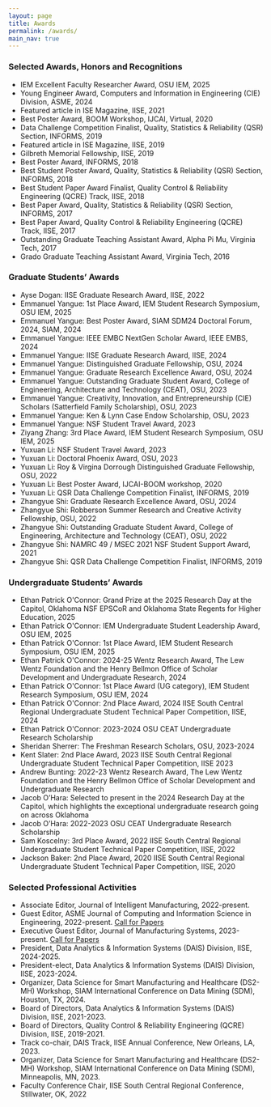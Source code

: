 ```yaml
---
layout: page
title: Awards
permalink: /awards/
main_nav: true
---
```


### Selected Awards, Honors and Recognitions

* IEM Excellent Faculty Researcher Award, OSU IEM, 2025
* Young Engineer Award, Computers and Information in Engineering (CIE) Division, ASME, 2024
* Featured article in ISE Magazine, IISE, 2021
* Best Poster Award, BOOM Workshop, IJCAI, Virtual, 2020 
* Data Challenge Competition Finalist, Quality, Statistics & Reliability (QSR) Section, INFORMS, 2019 
* Featured article in ISE Magazine, IISE, 2019
* Gilbreth Memorial Fellowship, IISE, 2019
* Best Poster Award, INFORMS, 2018
* Best Student Poster Award, Quality, Statistics & Reliability (QSR) Section, INFORMS, 2018
* Best Student Paper Award Finalist, Quality Control & Reliability Engineering (QCRE) Track, IISE, 2018
* Best Paper Award, Quality, Statistics & Reliability (QSR) Section, INFORMS, 2017
* Best Paper Award, Quality Control & Reliability Engineering (QCRE) Track, IISE, 2017
* Outstanding Graduate Teaching Assistant Award, Alpha Pi Mu, Virginia Tech, 2017
* Grado Graduate Teaching Assistant Award, Virginia Tech, 2016


### Graduate Students’ Awards

* Ayse Dogan: IISE Graduate Research Award, IISE, 2022
* Emmanuel Yangue: 1st Place Award, IEM Student Research Symposium, OSU IEM, 2025
* Emmanuel Yangue: Best Poster Award, SIAM SDM24 Doctoral Forum, 2024, SIAM, 2024
* Emmanuel Yangue: IEEE EMBC NextGen Scholar Award, IEEE EMBS, 2024
* Emmanuel Yangue: IISE Graduate Research Award, IISE, 2024
* Emmanuel Yangue: Distinguished Graduate Fellowship, OSU, 2024
* Emmanuel Yangue: Graduate Research Excellence Award, OSU, 2024
* Emmanuel Yangue: Outstanding Graduate Student Award, College of Engineering, Architecture and Technology (CEAT), OSU, 2023
* Emmanuel Yangue: Creativity, Innovation, and Entrepreneurship (CIE) Scholars (Satterfield Family Scholarship), OSU, 2023
* Emmanuel Yangue: Ken & Lynn Case Endow Scholarship, OSU, 2023
* Emmanuel Yangue: NSF Student Travel Award, 2023
* Ziyang Zhang: 3rd Place Award, IEM Student Research Symposium, OSU IEM, 2025
* Yuxuan Li: NSF Student Travel Award, 2023
* Yuxuan Li: Doctoral Phoenix Award, OSU, 2023
* Yuxuan Li: Roy & Virgina Dorrough Distinguished Graduate Fellowship, OSU, 2022
* Yuxuan Li: Best Poster Award, IJCAI-BOOM workshop, 2020
* Yuxuan Li: QSR Data Challenge Competition Finalist, INFORMS, 2019
* Zhangyue Shi: Graduate Research Excellence Award, OSU, 2024
* Zhangyue Shi: Robberson Summer Research and Creative Activity Fellowship, OSU, 2022
* Zhangyue Shi: Outstanding Graduate Student Award, College of Engineering, Architecture and Technology (CEAT), OSU, 2022
* Zhangyue Shi: NAMRC 49 / MSEC 2021 NSF Student Support Award, 2021
* Zhangyue Shi: QSR Data Challenge Competition Finalist, INFORMS, 2019


### Undergraduate Students’ Awards 
* Ethan Patrick O'Connor: Grand Prize at the 2025 Research Day at the Capitol, Oklahoma NSF EPSCoR and Oklahoma State Regents for Higher Education, 2025
* Ethan Patrick O'Connor: IEM Undergraduate Student Leadership Award, OSU IEM, 2025
* Ethan Patrick O'Connor: 1st Place Award, IEM Student Research Symposium, OSU IEM, 2025
* Ethan Patrick O'Connor: 2024-25 Wentz Research Award, The Lew Wentz Foundation and the Henry Bellmon Office of Scholar Development and Undergraduate Research, 2024
* Ethan Patrick O'Connor: 1st Place Award (UG category), IEM Student Research Symposium, OSU IEM, 2024
* Ethan Patrick O'Connor: 2nd Place Award, 2024 IISE South Central Regional Undergraduate Student Technical Paper Competition, IISE, 2024 <!-- * Ethan Patrick O'Connor: Selected to present in the 2025 Research Day at the Capitol, which highlights the exceptional undergraduate research going on across Oklahoma -->
* Ethan Patrick O'Connor: 2023-2024 OSU CEAT Undergraduate Research Scholarship
* Sheridan Sherrer: The Freshman Research Scholars, OSU, 2023-2024
* Kent Slater: 2nd Place Award, 2023 IISE South Central Regional Undergraduate Student Technical Paper Competition, IISE 2023
* Andrew Bunting: 2022-23 Wentz Research Award, The Lew Wentz Foundation and the Henry Bellmon Office of Scholar Development and Undergraduate Research
* Jacob O’Hara: Selected to present in the 2024 Research Day at the Capitol, which highlights the exceptional undergraduate research going on across Oklahoma
* Jacob O’Hara: 2022-2023 OSU CEAT Undergraduate Research Scholarship
* Sam Koscelny: 3rd Place Award, 2022 IISE South Central Regional Undergraduate Student Technical Paper Competition, IISE, 2022 
* Jackson Baker: 2nd Place Award, 2020 IISE South Central Regional Undergraduate Student Technical Paper Competition, IISE, 2020


### Selected Professional Activities
* Associate Editor, Journal of Intelligent Manufacturing, 2022-present. 
* Guest Editor, ASME Journal of Computing and Information Science in Engineering, 2022-present. [Call for Papers](https://www.asme.org/getmedia/3651c562-8b4d-49ce-b0d9-05cf9bba1401/JCISE-SI-Digitalization-and-Reverse-Engineerin_Final.pdf)
* Executive Guest Editor, Journal of Manufacturing Systems, 2023-present. [Call for Papers](https://www.sciencedirect.com/journal/journal-of-manufacturing-systems/about/call-for-papers#advances-in-design-and-quality-improvement-for-cyber-manufacturing)
* President, Data Analytics & Information Systems (DAIS) Division, IISE, 2024-2025. 
* President-elect, Data Analytics & Information Systems (DAIS) Division, IISE, 2023-2024.
* Organizer, Data Science for Smart Manufacturing and Healthcare (DS2-MH) Workshop, SIAM International Conference on Data Mining (SDM), Houston, TX, 2024.  
* Board of Directors, Data Analytics & Information Systems (DAIS) Division, IISE, 2021-2023. 
* Board of Directors, Quality Control & Reliability Engineering (QCRE) Division, IISE, 2019-2021.  
* Track co-chair, DAIS Track, IISE Annual Conference, New Orleans, LA, 2023. 
* Organizer, Data Science for Smart Manufacturing and Healthcare (DS2-MH) Workshop, SIAM International Conference on Data Mining (SDM), Minneapolis, MN, 2023. 
* Faculty Conference Chair, IISE South Central Regional Conference, Stillwater, OK, 2022
